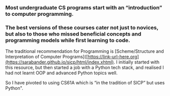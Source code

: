 ### Most undergraduate CS programs start with an “introduction” to computer programming. 
### The best versions of these courses cater not just to novices, but also to those who missed beneficial concepts and programming models while first learning to code.


The traditional recommendation for Programming is [Scheme/Structure and Interpretation of Computer Programs]([https://link-url-here.org](https://sarabander.github.io/sicp/html/index.xhtml). 
I initially started with this resource, but then started a job with a Python tech stack, and realised I had not learnt OOP and advanced Python topics well. 


So I have pivoted to using CS61A which is “in the tradition of SICP” but uses Python".
